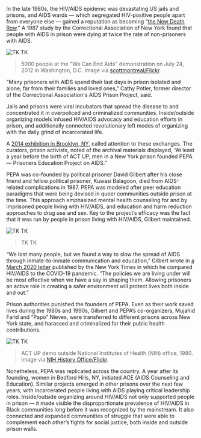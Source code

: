 In the late 1980s, the HIV/AIDS epidemic was devastating US jails and prisons, and AIDS wards — which segregated HIV-positive people apart from everyone else — gained a reputation as becoming “[the New Death Row](https://www.prisonlegalnews.org/news/1991/oct/15/aids-in-prison-the-new-death-row/%5C).” A 1987 study by the Correctional Association of New York found that people with AIDS in prison were dying at twice the rate of non-prisoners with AIDS.

![TK TK](/da4a/assets/images/actions/inside-outside/hiv-aids-in-prison/criminalizing-hiv.jpg)
> 5000 people at the "We Can End Aids" demonstration on July 24, 2012 in Washington, D.C. Image via [scottmontreal/Flickr](https://www.flickr.com/photos/scottmontreal/7654400724).

"Many prisoners with AIDS spend their last days in prison isolated and alone, far from their families and loved ones," Cathy Potler, former director of the Correctional Association's AIDS Prison Project, said.

Jails and prisons were viral incubators that spread the disease to and concentrated it in overpoliced and criminalized communities. Inside/outside organizing models infused HIV/AIDS advocacy and education efforts in prison, and additionally connected revolutionary left modes of organizing with the daily grind of incarcerated life.

A [2014 exhibition in Brooklyn, NY](https://www.poz.com/blog/exhibition-of-prison), called attention to these exchanges. The curators, prison activists, noted of the archival materials displayed, “At least a year before the birth of ACT UP, men in a New York prison founded PEPA — Prisoners Education Project on AIDS.”

PEPA was co-founded by political prisoner David Gilbert after his close friend and fellow political prisoner, Kuwasi Balagoon, died from AIDS-related complications in 1987. PEPA was modeled after peer education paradigms that were being devised in queer communities outside prison at the time. This approach emphasized mental health counseling for and by imprisoned people  living with HIV/AIDS, and education and harm reduction approaches to drug use and sex. Key to the project’s efficacy was the fact that it was run by people in prison living with HIV/AIDS, Gilbert maintained.

![TK TK](/da4a/assets/images/actions/inside-outside/hiv-aids-in-prison/november-poz.jpeg)
> TK TK

“We lost many people, but we found a way to slow the spread of AIDS through inmate-to-inmate communication and education,” Gilbert wrote in [a March 2020 letter](https://www.nytimes.com/2020/03/29/opinion/letters/coronavirus-prison.html) published by the New York Times in which he compared HIV/AIDS to the COVID-19 pandemic. “The policies we are living under will be most effective when we have a say in shaping them. Allowing prisoners an active role in creating a safer environment will protect lives both inside and out.”

Prison authorities punished the founders of PEPA. Even as their work saved lives during the 1980s and 1990s, Gilbert and PEPA’s co-organizers, Mujahid Farid and “Papo” Nieves, were transferred to different prisons across New York state, and harassed and criminalized for their public health contributions.

![TK TK](/da4a/assets/images/actions/inside-outside/hiv-aids-in-prison/dr-fauci.jpg)
> ACT UP demo outside National Institutes of Health (NIH) office, 1990. Image via [NIH History Office/Flickr](https://www.flickr.com/photos/historyatnih/14172919087/in/photostream/).

Nonetheless, PEPA was replicated across the country. A year after its founding, women in Bedford Hills, NY, initiated ACE (AIDS Counseling and Education). Similar projects emerged in other prisons over the next few years, with incarcerated people living with AIDS playing critical leadership roles. Inside/outside organizing around HIV/AIDS not only supported people in prison — it made visible the disproportionate prevalence of HIV/AIDS in Black communities long before it was recognized by the mainstream. It also connected and expanded communities of struggle that were able to complement each other’s fights for social justice, both inside and outside prison walls.
